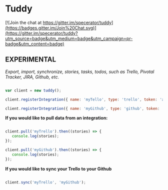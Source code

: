 # Tuddy

[![Join the chat at https://gitter.im/specerator/tuddy](https://badges.gitter.im/Join%20Chat.svg)](https://gitter.im/specerator/tuddy?utm_source=badge&utm_medium=badge&utm_campaign=pr-badge&utm_content=badge)

## EXPERIMENTAL

*Export, import, synchronize, stories, tasks, todos, such as Trello, Pivotal Tracker, JIRA, Github, etc.*

```javascript

var client = new tuddy();

client.registerIntegration({ name: 'myTello', type: 'trello', token: 'a1b2c3'});

client.registerIntegration({ name: 'myGithub', type: 'github', token: 'a1b2c3'});

```

**If you would like to pull data from an integration:**

```javascript

client.pull('myTrello').then((stories) => {
   console.log(stories);
});

client.pull('myGithub').then((stories) => {
   console.log(stories);
});

```

**If you would like to sync your Trello to your Github**

```javascript

client.sync('myTrello', 'myGithub');


```
